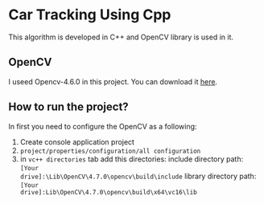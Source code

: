 # Car Tracking Using Cpp
This algorithm is developed in C++ and OpenCV library is used in it.

## OpenCV
I useed Opencv-4.6.0 in this project. You can download it [here](https://opencv.org/releases/).

## How to run the project?
In first you need to configure the OpenCV as a following:

1. Create console application project
2. <code>project/properties/configuration/all configuration</code>
3. in <code>vc++ directories</code> tab add this directories:
include directory path: <code>[Your drive]:\Lib\OpenCV\4.7.0\opencv\build\include</code>
library directory path: <code>[Your drive]:Lib\OpenCV\4.7.0\opencv\build\x64\vc16\lib</code>
